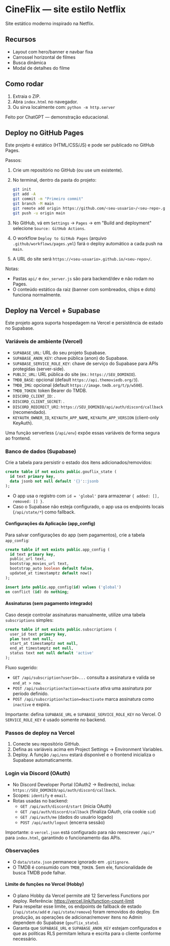 # CineFlix — site estilo Netflix
Site estático moderno inspirado na Netflix.

## Recursos
- Layout com hero/banner e navbar fixa
- Carrossel horizontal de filmes
- Busca dinâmica
- Modal de detalhes do filme

## Como rodar
1. Extraia o ZIP.
2. Abra `index.html` no navegador.
3. Ou sirva localmente com: `python -m http.server`

Feito por ChatGPT — demonstração educacional.

## Deploy no GitHub Pages

Este projeto é estático (HTML/CSS/JS) e pode ser publicado no GitHub Pages.

Passos:

1. Crie um repositório no GitHub (ou use um existente).
2. No terminal, dentro da pasta do projeto:

   ```bash
   git init
   git add -A
   git commit -m "Primeiro commit"
   git branch -M main
   git remote add origin https://github.com/<seu-usuario>/<seu-repo>.git
   git push -u origin main
   ```

3. No GitHub, vá em `Settings` → `Pages` → em "Build and deployment" selecione `Source: GitHub Actions`.
4. O workflow `Deploy to GitHub Pages` (arquivo `.github/workflows/pages.yml`) fará o deploy automático a cada push na `main`.
5. A URL do site será `https://<seu-usuario>.github.io/<seu-repo>/`.

Notas:
- Pastas `api/` e `dev_server.js` são para backend/dev e não rodam no Pages.
- O conteúdo estático da raiz (banner com sombreados, chips e dots) funciona normalmente.

## Deploy na Vercel + Supabase

Este projeto agora suporta hospedagem na Vercel e persistência de estado no Supabase.

### Variáveis de ambiente (Vercel)
- `SUPABASE_URL`: URL do seu projeto Supabase.
- `SUPABASE_ANON_KEY`: chave pública (anon) do Supabase.
- `SUPABASE_SERVICE_ROLE_KEY`: chave de serviço do Supabase para APIs protegidas (server-side).
- `PUBLIC_URL`: URL pública do site (ex.: `https://SEU_DOMINIO`).
- `TMDB_BASE`: opcional (default `https://api.themoviedb.org/3`).
- `TMDB_IMG`: opcional (default `https://image.tmdb.org/t/p/w500`).
- `TMDB_TOKEN`: token Bearer do TMDB.
- `DISCORD_CLIENT_ID`: <seu-client-id>.
- `DISCORD_CLIENT_SECRET`: <seu-client-secret>.
- `DISCORD_REDIRECT_URI`: `https://SEU_DOMINIO/api/auth/discord/callback` (recomendado).
- `KEYAUTH_OWNER_ID`, `KEYAUTH_APP_NAME`, `KEYAUTH_APP_VERSION` (client-only KeyAuth).

Uma função serverless (`/api/env`) expõe essas variáveis de forma segura ao frontend.

### Banco de dados (Supabase)
Crie a tabela para persistir o estado dos itens adicionados/removidos:

```sql
create table if not exists public.gouflix_state (
  id text primary key,
  data jsonb not null default '{}'::jsonb
);
```

- O app usa o registro com `id = 'global'` para armazenar `{ added: [], removed: [] }`.
- Caso o Supabase não esteja configurado, o app usa os endpoints locais (`/api/state/*`) como fallback.

#### Configurações da Aplicação (app_config)
Para salvar configurações do app (sem pagamentos), crie a tabela `app_config`:

```sql
create table if not exists public.app_config (
  id text primary key,
  public_url text,
  bootstrap_movies_url text,
  bootstrap_auto boolean default false,
  updated_at timestamptz default now()
);

insert into public.app_config(id) values ('global')
on conflict (id) do nothing;
```

#### Assinaturas (sem pagamento integrado)
Caso deseje controlar assinaturas manualmente, utilize uma tabela `subscriptions` simples:

```sql
create table if not exists public.subscriptions (
  user_id text primary key,
  plan text not null,
  start_at timestamptz not null,
  end_at timestamptz not null,
  status text not null default 'active'
);
```

Fluxo sugerido:
- `GET /api/subscription?userId=...` consulta a assinatura e valida se `end_at > now`.
- `POST /api/subscription?action=activate` ativa uma assinatura por período definido.
- `POST /api/subscription?action=deactivate` marca assinatura como `inactive` e expira.

Importante: defina `SUPABASE_URL` e `SUPABASE_SERVICE_ROLE_KEY` no Vercel. O `SERVICE_ROLE_KEY` é usado somente no backend.

### Passos de deploy na Vercel
1. Conecte seu repositório GitHub.
2. Defina as variáveis acima em Project Settings → Environment Variables.
3. Deploy. A função `/api/env` estará disponível e o frontend inicializa o Supabase automaticamente.

### Login via Discord (OAuth)
- No Discord Developer Portal (OAuth2 → Redirects), inclua: `https://SEU_DOMINIO/api/auth/discord/callback`.
- Scopes: `identify` e `email`.
- Rotas usadas no backend:
  - `GET /api/auth/discord/start` (inicia OAuth)
  - `GET /api/auth/discord/callback` (finaliza OAuth, cria cookie `sid`)
  - `GET /api/auth/me` (dados do usuário logado)
  - `POST /api/auth/logout` (encerra sessão)

Importante: o `vercel.json` está configurado para não reescrever `/api/*` para `index.html`, garantindo o funcionamento das APIs.

### Observações
- O `data/state.json` permanece ignorado em `.gitignore`.
- O TMDB é consumido com `TMDB_TOKEN`. Sem ele, funcionalidade de busca TMDB pode falhar.
 
#### Limite de funções no Vercel (Hobby)
- O plano Hobby da Vercel permite até 12 Serverless Functions por deploy. Referência: https://vercel.link/function-count-limit
- Para respeitar esse limite, os endpoints de fallback de estado (`/api/state/add` e `/api/state/remove`) foram removidos do deploy. Em produção, as operações de adicionar/remover itens no Admin dependem do Supabase (`gouflix_state`).
- Garanta que `SUPABASE_URL` e `SUPABASE_ANON_KEY` estejam configurados e que as políticas RLS permitam leitura e escrita para o cliente conforme necessário.
